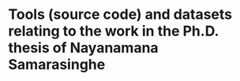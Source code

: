 # Tools (source code) and datasets relating to the work in the Ph.D. thesis of Nayanamana Samarasinghe
